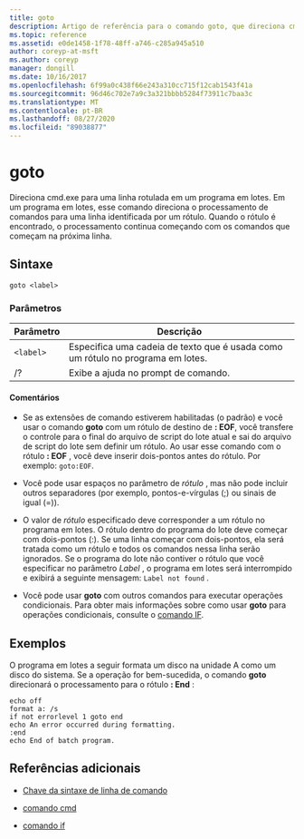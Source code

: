 ```yaml
---
title: goto
description: Artigo de referência para o comando goto, que direciona cmd.exe para uma linha rotulada em um programa em lotes.
ms.topic: reference
ms.assetid: e0de1458-1f78-48ff-a746-c285a945a510
author: coreyp-at-msft
ms.author: coreyp
manager: dongill
ms.date: 10/16/2017
ms.openlocfilehash: 6f99a0c438f66e243a310cc715f12cab1543f41a
ms.sourcegitcommit: 96d46c702e7a9c3a321bbbb5284f73911c7baa3c
ms.translationtype: MT
ms.contentlocale: pt-BR
ms.lasthandoff: 08/27/2020
ms.locfileid: "89038877"
---
```

# <a name="goto"></a>goto

Direciona cmd.exe para uma linha rotulada em um programa em lotes. Em um programa em lotes, esse comando direciona o processamento de comandos para uma linha identificada por um rótulo. Quando o rótulo é encontrado, o processamento continua começando com os comandos que começam na próxima linha.

## <a name="syntax"></a>Sintaxe

```
goto <label>
```

### <a name="parameters"></a>Parâmetros

| Parâmetro | Descrição |
| --------- | ----------- |
| `<label>` | Especifica uma cadeia de texto que é usada como um rótulo no programa em lotes. |
| /? | Exibe a ajuda no prompt de comando. |

#### <a name="remarks"></a>Comentários

-  Se as extensões de comando estiverem habilitadas (o padrão) e você usar o comando **goto** com um rótulo de destino de **: EOF**, você transfere o controle para o final do arquivo de script do lote atual e sai do arquivo de script do lote sem definir um rótulo. Ao usar esse comando com o rótulo **: EOF** , você deve inserir dois-pontos antes do rótulo. Por exemplo: `goto:EOF`.

- Você pode usar espaços no parâmetro de *rótulo* , mas não pode incluir outros separadores (por exemplo, pontos-e-vírgulas (;) ou sinais de igual (=)).

- O valor de *rótulo* especificado deve corresponder a um rótulo no programa em lotes. O rótulo dentro do programa do lote deve começar com dois-pontos (:). Se uma linha começar com dois-pontos, ela será tratada como um rótulo e todos os comandos nessa linha serão ignorados. Se o programa do lote não contiver o rótulo que você especificar no parâmetro *Label* , o programa em lotes será interrompido e exibirá a seguinte mensagem: `Label not found` .

- Você pode usar **goto** com outros comandos para executar operações condicionais. Para obter mais informações sobre como usar **goto** para operações condicionais, consulte o [comando IF](if.md).

## <a name="examples"></a>Exemplos

O programa em lotes a seguir formata um disco na unidade A como um disco do sistema. Se a operação for bem-sucedida, o comando **goto** direcionará o processamento para o rótulo **: End** :

```
echo off
format a: /s
if not errorlevel 1 goto end
echo An error occurred during formatting.
:end
echo End of batch program.
```

## <a name="additional-references"></a>Referências adicionais

- [Chave da sintaxe de linha de comando](command-line-syntax-key.md)

- [comando cmd](cmd.md)

- [comando if](if.md)